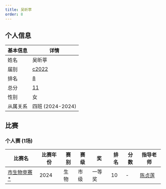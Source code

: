 ```yaml
---
title: 吴昕葶
order: 8
---
```

## 个人信息
| 基本信息 | 详情 |
| --- | --- |
| 姓名 | 吴昕葶 |
| 届别 | [c2022](/players/c2022/) |
| 排名 | [8](/share/得分计算.html) |
| 总分 | [11](/share/得分计算.html) |
| 性别 | 女 |
| 从属关系 | 四班 (2024-2024) |

## 比赛

### 个人赛 (1场)
| 比赛名 | 比赛年份 | 赛别 | 赛级 | 奖 | 排名 | 分数 | 指导老师 |
| ---- | ---- | ---- | ---- | ---- | ---- | ---- | ---- |
| [市生物竞赛](/games/2024/市生物竞赛.md)[ *](/share/特殊比赛.html) | 2024 | 生物 | 市级 | 一等奖 | 10 | - | [陈贞莲](/teachers/陈贞莲.html) |

